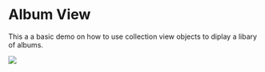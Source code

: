 # Album View

This a a basic demo on how to use collection view objects to diplay a libary of albums.

[![](/albumView.gif)]()
